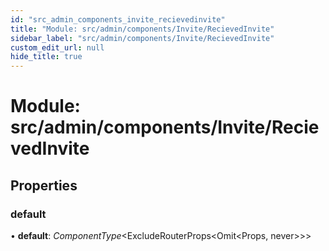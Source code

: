 ```yaml
---
id: "src_admin_components_invite_recievedinvite"
title: "Module: src/admin/components/Invite/RecievedInvite"
sidebar_label: "src/admin/components/Invite/RecievedInvite"
custom_edit_url: null
hide_title: true
---
```


# Module: src/admin/components/Invite/RecievedInvite

## Properties

### default

• **default**: *ComponentType*<ExcludeRouterProps<Omit<Props, never\>\>\>
